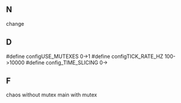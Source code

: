 ## N

change 

## D

#define configUSE_MUTEXES 0->1
#define configTICK_RATE_HZ 100->10000
#define config_TIME_SLICING 0->

##  F

chaos without mutex
main with mutex

